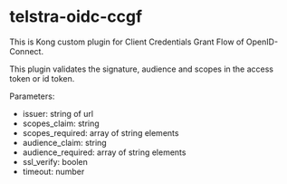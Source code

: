 # telstra-oidc-ccgf
This is Kong custom plugin for Client Credentials Grant Flow of OpenID-Connect.

This plugin validates the signature, audience and scopes in the access token or id token.

Parameters:
* issuer: string of url
* scopes_claim: string
* scopes_required: array of string elements
* audience_claim: string
* audience_required: array of string elements
* ssl_verify: boolen
* timeout: number
